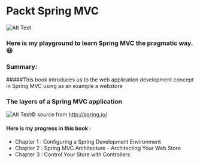 # Packt Spring MVC

![Alt Text](https://www.packtpub.com/sites/default/files/4870OS_Spring%203.jpg)


### Here is my playground to learn Spring MVC the pragmatic way. :smiley:

### Summary:
#####This book introduces us to the web application development concept in Spring MVC using as an example a webstore

### The layers of a Spring MVC application

![Alt Text](http://docs.spring.io/spring-framework/docs/2.5.3/reference/images/mvc.png)©
source from http://spring.io/

#### Here is my progress in this book :

- Chapter 1 : Configuring a Spring Development Environment
- Chapter 2 : Spring MVC Architecture - Architecting Your Web Store
- Chapter 3 : Control Your Store with Controllers
